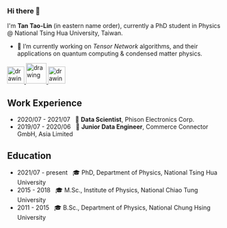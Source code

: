 ### Hi there 👋

I'm **Tan Tao-Lin** (in eastern name order), currently a PhD student in Physics @ National Tsing Hua University, Taiwan.

- 🔭 I’m currently working on *Tensor Network* algorithms, and their applications on quantum computing & condensed matter physics.

<div>
  <a href="mailto:tanlin2013@gmail.com">
    <img src="https://upload.wikimedia.org/wikipedia/commons/thumb/7/7e/Gmail_icon_%282020%29.svg/2560px-Gmail_icon_%282020%29.svg.png" alt="drawing" width="40"/>
  </a>

  <a href="https://github.com/tanlin2013/">
    <img src="https://github.githubassets.com/images/modules/logos_page/GitHub-Mark.png" alt="drawing" width="48">
  </a>

  <a href="https://www.linkedin.com/in/tao-lin-tan-0788a5186/">
    <img src="https://w7.pngwing.com/pngs/329/312/png-transparent-in-logo-linkedin-computer-icons-social-media-professional-network-service-youtube-linkedin-miscellaneous-blue-angle.png" alt="drawing" width="40"/>
  </a>
</div>

Work Experience
---------------
* 2020/07 - 2021/07 &nbsp; 📍 **Data Scientist**, Phison Electronics Corp.
* 2019/07 - 2020/06 &nbsp; 📍 **Junior Data Engineer**, Commerce Connector GmbH, Asia Limited

Education
---------
* 2021/07 - present &nbsp; 🎓 PhD, Department of Physics, National Tsing Hua University
* 2015 - 2018 &nbsp; 🎓 M.Sc., Institute of Physics, National Chiao Tung University
* 2011 - 2015 &nbsp; 🎓 B.Sc., Department of Physics, National Chung Hsing University

<!--
**tanlin2013/tanlin2013** is a ✨ _special_ ✨ repository because its `README.md` (this file) appears on your GitHub profile.

Here are some ideas to get you started:

- 🔭 I’m currently working on ...
- 🌱 I’m currently learning ...
- 👯 I’m looking to collaborate on ...
- 🤔 I’m looking for help with ...
- 💬 Ask me about ...
- 📫 How to reach me: ...
- 😄 Pronouns: ...
- ⚡ Fun fact: ...
-->

